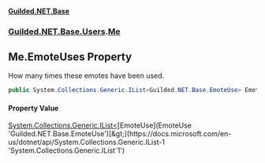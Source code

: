 
#### [Guilded.NET.Base](index 'index')
### [Guilded.NET.Base.Users](index#Guilded_NET_Base_Users 'Guilded.NET.Base.Users').[Me](Me 'Guilded.NET.Base.Users.Me')
## Me.EmoteUses Property
How many times these emotes have been used.  
```csharp
public System.Collections.Generic.IList<Guilded.NET.Base.EmoteUse> EmoteUses { get; set; }
```

#### Property Value
[System.Collections.Generic.IList&lt;](https://docs.microsoft.com/en-us/dotnet/api/System.Collections.Generic.IList-1 'System.Collections.Generic.IList`1')[EmoteUse](EmoteUse 'Guilded.NET.Base.EmoteUse')[&gt;](https://docs.microsoft.com/en-us/dotnet/api/System.Collections.Generic.IList-1 'System.Collections.Generic.IList`1')
